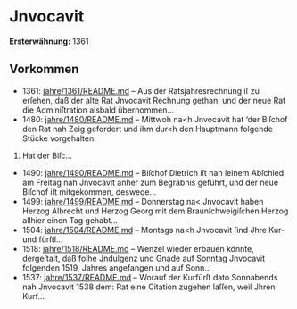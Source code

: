 # Jnvocavit

**Ersterwähnung:** 1361

## Vorkommen
- 1361: [jahre/1361/README.md](../jahre/1361/README.md) – Aus der Ratsjahresrechnung iſ zu erſehen, daß der
alte Rat Jnvocavit Rechnung gethan, und der neue Rat
die Adminiſtration alsbald übernommen...
- 1480: [jahre/1480/README.md](../jahre/1480/README.md) – Mittwoh na<h Jnvocavit hat ‘der Biſchof den Rat
nah Zeig gefordert und ihm dur<h den Hauptmann
folgende Stücke vorgehalten:

1) Hat der Biſc...
- 1490: [jahre/1490/README.md](../jahre/1490/README.md) – Biſchof Dietrich iſt nah ſeinem Abſchied am Freitag
nah Jnvocavit anher zum Begräbnis geführt, und der
neue Biſchof iſt mitgekommen, deswege...
- 1499: [jahre/1499/README.md](../jahre/1499/README.md) – Donnerstag na< Jnvocavit haben Herzog Albrecht
und Herzog Georg mit dem Braunſchweigiſchen Herzog
allhier einen Tag gehabt...
- 1504: [jahre/1504/README.md](../jahre/1504/README.md) – Montags na<h Jnvocavit ſind Jhre Kur- und fürſtl...
- 1518: [jahre/1518/README.md](../jahre/1518/README.md) – Wenzel wieder erbauen könnte, dergeſtalt, daß
folhe Jndulgenz und Gnade auf Sonntag Jnvocavit
folgenden 1519, Jahres angefangen und auf Sonn...
- 1537: [jahre/1537/README.md](../jahre/1537/README.md) – Worauf
der Kurfürſt dato Sonnabends nah Jnvocavit 1538 dem:
Rat eine Citation zugehen laſſen, weil Jhren Kurf...
